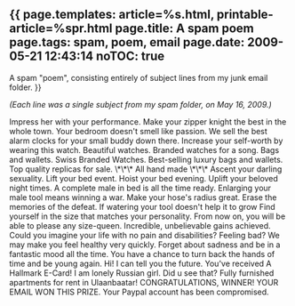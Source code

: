{{
page.templates: article=%s.html, printable-article=%spr.html
page.title: A spam poem
page.tags: spam, poem, email
page.date: 2009-05-21 12:43:14
noTOC: true
---
A spam "poem", consisting entirely of subject lines from my junk
email folder.
}}

*(Each line was a single subject from my spam folder, on May 16, 2009.)*

<div class="condensed-paragraphs">
Impress her with your performance.  
Make your zipper knight the best in the whole town.  
Your bedroom doesn't smell like passion.  
We sell the best alarm clocks for your small buddy down there.  
Increase your self-worth by wearing this watch.  
Beautiful watches.  
Branded watches for a song.  
Bags and wallets.  
Swiss Branded Watches.  
Best-selling luxury bags and wallets.  
Top quality replicas for sale.  
\*\*\* All hand made \*\*\*  
Ascent your darling sexuality.  
Lift your bed event.  
Hoist your bed evening.  
Uplift your beloved night times.  
A complete male in bed is all the time ready.  
Enlarging your male tool means winning a war.  
Make your hose's radius great.  
Erase the memories of the defeat.  
If watering your tool doesn't help it to grow  
Find yourself in the size that matches your personality.  
From now on, you will be able to please any size-queen.  
Incredible, unbelievable gains achieved.  
Could you imagine your life with no pain and disabilities?  
Feeling bad? We may make you feel healthy very quickly.  
Forget about sadness and be in a fantastic mood all the time.  
You have a chance to turn back the hands of time and be young
again.  
Hi!  
I can tell you the future.  
You've received A Hallmark E-Card!  
I am lonely Russian girl.  
Did u see that?  
Fully furnished apartments for rent in Ulaanbaatar!  
CONGRATULATIONS, WINNER!  
YOUR EMAIL WON THIS PRIZE.  
Your Paypal account has been compromised.
</div>

